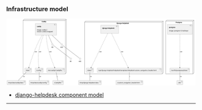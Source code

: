 
### Infrastructure model
![Infrastructure main model](.infragenie/infrastructure_main_model.svg)
- [django-helpdesk component model](.infragenie/django-helpdesk_component_model.svg)

---
